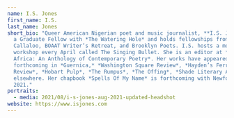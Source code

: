 ```yaml
---
name: I.S. Jones
first_name: I.S.
last_name: Jones
short_bio: "Queer American Nigerian poet and music journalist, **I.S. Jones** is
  a Graduate Fellow with *The Watering Hole* and holds fellowships from
  Callaloo, BOAAT Writer’s Retreat, and Brooklyn Poets. I.S. hosts a month-long
  workshop every April called The Singing Bullet. She is an editor at *20.35
  Africa: An Anthology of Contemporary Poetry*. Her works have appeared or are
  forthcoming in *Guernica,* *Washington Square Review*, *Hayden’s Ferry
  Review*, *Hobart Pulp*, *The Rumpus*, *The Offing*, *Shade Literary Arts*, and
  elsewhere. Her chapbook *Spells Of My Name* is forthcoming with Newfound in
  2021."
portraits:
  - media: 2021/08/i-s-jones-aug-2021-updated-headshot
website: https://www.isjones.com
---
```

